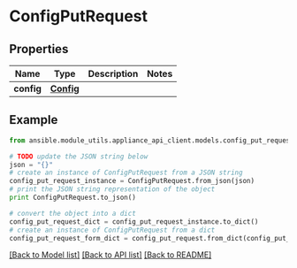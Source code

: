 # ConfigPutRequest


## Properties
Name | Type | Description | Notes
------------ | ------------- | ------------- | -------------
**config** | [**Config**](Config.md) |  | 

## Example

```python
from ansible.module_utils.appliance_api_client.models.config_put_request import ConfigPutRequest

# TODO update the JSON string below
json = "{}"
# create an instance of ConfigPutRequest from a JSON string
config_put_request_instance = ConfigPutRequest.from_json(json)
# print the JSON string representation of the object
print ConfigPutRequest.to_json()

# convert the object into a dict
config_put_request_dict = config_put_request_instance.to_dict()
# create an instance of ConfigPutRequest from a dict
config_put_request_form_dict = config_put_request.from_dict(config_put_request_dict)
```
[[Back to Model list]](../README.md#documentation-for-models) [[Back to API list]](../README.md#documentation-for-api-endpoints) [[Back to README]](../README.md)


